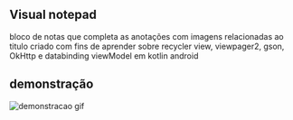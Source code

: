 ## Visual notepad
 bloco de notas que completa as anotações com imagens relacionadas ao titulo criado com fins de aprender sobre recycler view, viewpager2, gson, OkHttp e databinding viewModel  em kotlin android

## demonstração
![demonstracao gif](https://raw.githubusercontent.com/ecrseer/note-completion-kotlin/faseDois/assets/demo.gif)
